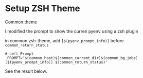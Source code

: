 # Setup ZSH Theme 


[Common theme](https://github.com/jackharrisonsherlock/common)


I modified the prompt to show the curren pyenv using a zsh plugin


in common.zsh-theme, add `[$(pyenv_prompt_info)]` before `common_return_status`
```
# Left Prompt
 PROMPT='$(common_host)$(common_current_dir)$(common_bg_jobs)[$(pyenv_prompt_info)] $(common_return_status)'
``` 
 
See the result below.
